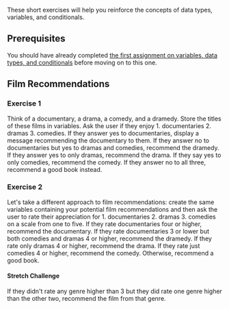 These short exercises will help you reinforce the concepts of data types, variables, and conditionals.

## Prerequisites
You should have already completed [the first assignment on variables, data types, and conditionals](https://git.generalassemb.ly/wdi-toronto/course-materials/06-programming-fundamentals-part-1/assignments/programming-fundamentals/blob/master/README.md) before moving on to this one.

## Film Recommendations

### Exercise 1

Think of a documentary, a drama, a comedy, and a dramedy.  Store the titles of these films in variables.  Ask the user if they enjoy 1. documentaries 2. dramas 3. comedies.  If they answer yes to documentaries, display a message recommending the documentary to them.  If they answer no to documentaries but yes to dramas and comedies, recommend the dramedy.  If they answer yes to only dramas, recommend the drama.  If they say yes to only comedies, recommend the comedy.  If they answer no to all three, recommend a good book instead.

### Exercise 2

Let's take a different approach to film recommendations: create the same variables containing your potential film recommendations and then ask the user to rate their appreciation for 1. documentaries 2. dramas 3. comedies on a scale from one to five.  If they rate documentaries four or higher, recommend the documentary.  If they rate documentaries 3 or lower but both comedies and dramas 4 or higher, recommend the dramedy.  If they rate only dramas 4 or higher, recommend the drama.  If they rate just comedies 4 or higher, recommend the comedy.  Otherwise, recommend a good book.

#### Stretch Challenge

If they didn't rate any genre higher than 3 but they did rate one genre higher than the other two, recommend the film from that genre.
